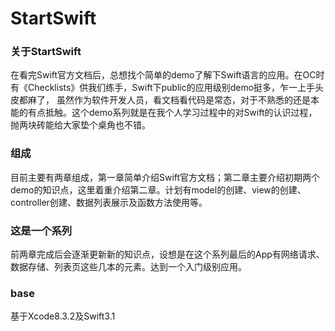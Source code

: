 # StartSwift
### 关于StartSwift
在看完Swift官方文档后，总想找个简单的demo了解下Swift语言的应用。在OC时有《Checklists》供我们练手，Swift下public的应用级别demo挺多，乍一上手头皮都麻了，
虽然作为软件开发人员，看文档看代码是常态，对于不熟悉的还是本能的有点抵触。这个demo系列就是在我个人学习过程中的对Swift的认识过程，抛两块砖能给大家垫个桌角也不错。

  
### 组成
目前主要有两章组成，第一章简单介绍Swift官方文档；第二章主要介绍初期两个demo的知识点，这里着重介绍第二章。计划有model的创建、view的创建、controller创建、数据列表展示及函数方法使用等。
### 这是一个系列
前两章完成后会逐渐更新新的知识点，设想是在这个系列最后的App有网络请求、数据存储、列表页这些几本的元素。达到一个入门级别应用。
### base
基于Xcode8.3.2及Swift3.1
